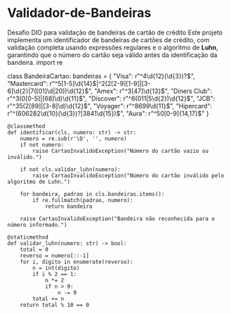 # Validador-de-Bandeiras
Desafio DIO para validação de bandeiras de cartão de crédito
Este projeto implementa um identificador de bandeiras de cartões de crédito, com validação completa usando expressões regulares e o algoritmo de **Luhn**, garantindo que o número do cartão seja válido antes da identificação da bandeira.
import re

class BandeiraCartao:
    bandeiras = {
        "Visa": r"^4\d{12}(\d{3})?$",
        "Mastercard": r"^5[1-5]\d{14}$|^2(2[2-9][1-9]|[3-6]\d{2}|7([01]\d|20))\d{12}$",
        "Amex": r"^3[47]\d{13}$",
        "Diners Club": r"^3(0[0-5]|[68]\d)\d{11}$",
        "Discover": r"^6(011|5\d{2})\d{12}$",
        "JCB": r"^35(2[89]|[3-8]\d)\d{12}$",
        "Voyager": r"^8699\d{11}$",
        "Hipercard": r"^(606282\d{10}(\d{3})?|3841\d{15})$",
        "Aura": r"^50[0-9]{14,17}$"
    }

    @classmethod
    def identificar(cls, numero: str) -> str:
        numero = re.sub(r'\D', '', numero)
        if not numero:
            raise CartaoInvalidoException("Número do cartão vazio ou inválido.")

        if not cls.validar_luhn(numero):
            raise CartaoInvalidoException("Número do cartão inválido pelo algoritmo de Luhn.")

        for bandeira, padrao in cls.bandeiras.items():
            if re.fullmatch(padrao, numero):
                return bandeira

        raise CartaoInvalidoException("Bandeira não reconhecida para o número informado.")

    @staticmethod
    def validar_luhn(numero: str) -> bool:
        total = 0
        reverso = numero[::-1]
        for i, digito in enumerate(reverso):
            n = int(digito)
            if i % 2 == 1:
                n *= 2
                if n > 9:
                    n -= 9
            total += n
        return total % 10 == 0
